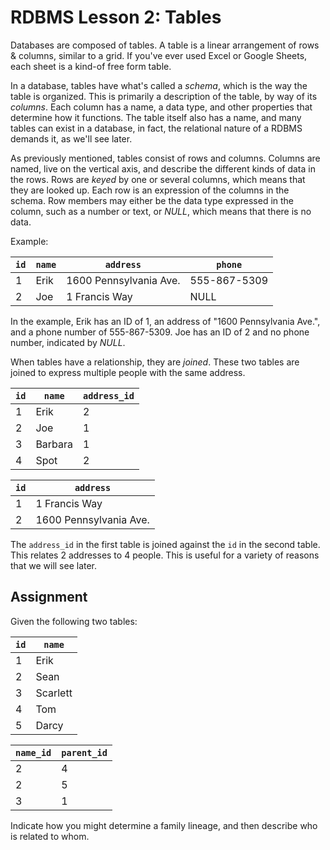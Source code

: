 # RDBMS Lesson 2: Tables

Databases are composed of tables. A table is a linear arrangement of rows &
columns, similar to a grid. If you've ever used Excel or Google Sheets, each
sheet is a kind-of free form table.

In a database, tables have what's called a _schema_, which is the way the table
is organized. This is primarily a description of the table, by way of its
_columns_. Each column has a name, a data type, and other properties that
determine how it functions. The table itself also has a name, and many tables
can exist in a database, in fact, the relational nature of a RDBMS demands it,
as we'll see later.

As previously mentioned, tables consist of rows and columns. Columns are named,
live on the vertical axis, and describe the different kinds of data in the
rows. Rows are _keyed_ by one or several columns, which means that they are
looked up. Each row is an expression of the columns in the schema. Row members
may either be the data type expressed in the column, such as a number or text,
or _NULL_, which means that there is no data.

Example:

| `id` | `name` | `address`              | `phone`      |
| ---- | ------ | ---------------------- | ------------ |
| 1    | Erik   | 1600 Pennsylvania Ave. | 555-867-5309 |
| 2    | Joe    | 1 Francis Way          | NULL         |

In the example, Erik has an ID of 1, an address of "1600 Pennsylvania Ave.",
and a phone number of 555-867-5309. Joe has an ID of 2 and no phone number,
indicated by _NULL_.

When tables have a relationship, they are _joined_. These two tables are joined
to express multiple people with the same address.

| `id` | `name`  | `address_id` |
| ---- | ------- | ------------ |
| 1    | Erik    | 2            |
| 2    | Joe     | 1            |
| 3    | Barbara | 1            |
| 4    | Spot    | 2            |

| `id` | `address`              |
| ---- | ---------------------- |
| 1    | 1 Francis Way          |
| 2    | 1600 Pennsylvania Ave. |

The `address_id` in the first table is joined against the `id` in the second
table. This relates 2 addresses to 4 people. This is useful for a variety of
reasons that we will see later.

## Assignment

Given the following two tables:

| `id` | `name`   |
| ---- | -------- |
| 1    | Erik     |
| 2    | Sean     |
| 3    | Scarlett |
| 4    | Tom      |
| 5    | Darcy    |

| `name_id` | `parent_id` |
| --------- | ----------- |
| 2         | 4           |
| 2         | 5           |
| 3         | 1           |

Indicate how you might determine a family lineage, and then describe who is
related to whom.
